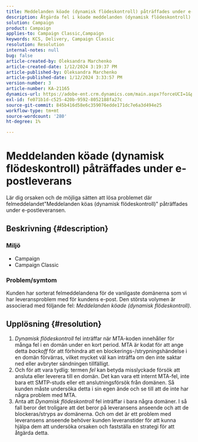 ```yaml
---
title: Meddelanden köade (dynamisk flödeskontroll) påträffades under e-postleverans
description: Åtgärda fel i köade meddelanden (dynamisk flödeskontroll) under e-postleverans
solution: Campaign
product: Campaign
applies-to: Campaign Classic,Campaign
keywords: KCS, Delivery, Campaign Classic
resolution: Resolution
internal-notes: null
bug: false
article-created-by: Oleksandra Marchenko
article-created-date: 1/12/2024 3:19:37 PM
article-published-by: Oleksandra Marchenko
article-published-date: 1/12/2024 3:33:57 PM
version-number: 3
article-number: KA-21165
dynamics-url: https://adobe-ent.crm.dynamics.com/main.aspx?forceUCI=1&pagetype=entityrecord&etn=knowledgearticle&id=c1d08afc-5db1-ee11-a569-6045bd006b4b
exl-id: fe071b1d-c525-420b-9592-8052188fa27c
source-git-commit: 845b416d58e6c359076edde171dc7e6a3d494e25
workflow-type: tm+mt
source-wordcount: '280'
ht-degree: 1%

---
```


# Meddelanden köade (dynamisk flödeskontroll) påträffades under e-postleverans


Lär dig orsaken och de möjliga sätten att lösa problemet där felmeddelandet&quot;Meddelanden köas (dynamisk flödeskontroll)&quot; påträffades under e-postleveransen.

## Beskrivning {#description}


### <b>Miljö</b>

- Campaign
- Campaign Classic




### <b>Problem/symtom</b>

Kunden har sorterat felmeddelandena för de vanligaste domänerna som vi har leveransproblem med för kundens e-post. Den största volymen är associerad med följande fel: *Meddelanden köade (dynamisk flödeskontroll)*.


## Upplösning {#resolution}


1. *Dynamisk flödeskontroll* fel inträffar när MTA-koden innehåller för många fel i en domän under en kort period. MTA är kodat för att ange detta *backoff* för att förhindra att en blockerings-/strypningshändelse i en domän förvärras, vilket mycket väl kan inträffa om den inte saktar ned eller avbryter sändningen tillfälligt.
2. Och för att vara tydlig: termen *fel* kan betyda misslyckade försök att ansluta eller leverera till en domän. Det kan vara ett internt MTA-fel, inte bara ett SMTP-studs eller ett anslutningsförsök från domänen. Så kunden måste undersöka detta i sin egen ände och se till att de inte har några problem med MTA.
3. Anta att *Dynamisk flödeskontroll* fel inträffar i bara några domäner. I så fall beror det troligare att det beror på leveransens anseende och att de blockeras/stryps av domänerna. Och om det är ett problem med leveransens anseende behöver kunden leveranstider för att kunna hjälpa dem att undersöka orsaken och fastställa en strategi för att åtgärda detta.
